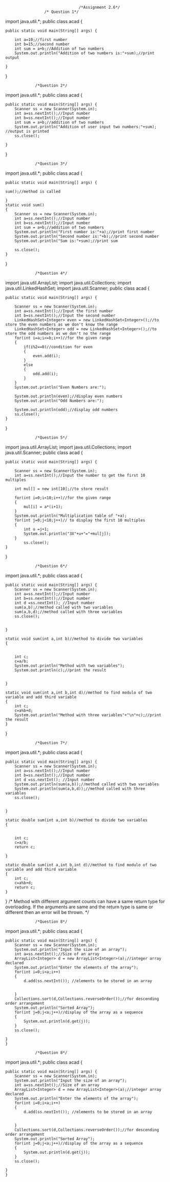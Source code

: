                                     /*Assignment 2.6*/
				     /* Question 1*/

import java.util.*;
public class acad {

	public static void main(String[] args) {
		
		int a=10;//first number
		int b=15;//second number
		int sum = a+b;//Addition of two numbers
		System.out.println("Addition of two numbers is:"+sum);//print output
		
	}
}


				 /*Question 2*/

import java.util.*;
public class acad {

	public static void main(String[] args) {
		Scanner ss = new Scanner(System.in);
		int a=ss.nextInt();//Input number
		int b=ss.nextInt();//Input number
		int sum = a+b;//addition of two numbers
		System.out.println("Addition of user input two numbers:"+sum);	//output is printed	
		ss.close();

	}
}



				 /*Question 3*/
import java.util.*;
public class acad {

	public static void main(String[] args) {
		
	sum();//method is called
	
	}
	static void sum()
	{
		Scanner ss = new Scanner(System.in);
		int a=ss.nextInt();//Input number
		int b=ss.nextInt();//Input number
		int sum = a+b;//addition of two numbers
		System.out.println("First number is:"+a);//print first number
		System.out.println("Second number is:"+b);//print second number
		System.out.println("Sum is:"+sum);//print sum
		
		ss.close();
	}
}





				 /*Question 4*/

import java.util.ArrayList;
import java.util.Collections;
import java.util.LinkedHashSet;
import java.util.Scanner;
public class acad {

	public static void main(String[] args) {
	
		Scanner ss = new Scanner(System.in);
		int a=ss.nextInt();//Input the first number
		int b=ss.nextInt();//Input the second number
		LinkedHashSet<Integer> even = new LinkedHashSet<Integer>();//to store the even numbers as we don't know the range
		LinkedHashSet<Integer> odd = new LinkedHashSet<Integer>();//to store the odd numbers as we don't no the range
		for(int i=a;i<=b;i++)//for the given range
		{
			if(i%2==0)//condition for even
			{
				even.add(i);
			}
			else
			{
				odd.add(i);
			}
		}
		System.out.println("Even Numbers are:");
		
		System.out.println(even);//display even numbers
		System.out.println("Odd Numbers are:");
		
		System.out.println(odd);//display odd numbers
		ss.close();
	}
}

				 /*Question 5*/
import java.util.ArrayList;
import java.util.Collections;
import java.util.Scanner;
public class acad {

	public static void main(String[] args) {
	
		Scanner ss = new Scanner(System.in);
		int a=ss.nextInt();//Input the number to get the first 10 multiples 
		
		int mul[] = new int[10];//to store result
		
		for(int i=0;i<10;i++)//for the given range
		{
			mul[i] = a*(i+1);
		}
		System.out.println("Multiplication table of "+a);
		for(int j=0;j<10;j++)// to display the first 10 multiples
		{
			int u =j+1;
			System.out.println("3X"+u+"="+mul[j]);
		}
			ss.close();
	}
}


				 /*Question 6*/

import java.util.*;
public class acad {

	public static void main(String[] args) {
		Scanner ss = new Scanner(System.in);
		int a=ss.nextInt();//Input number
		int b=ss.nextInt();//Input number
		int d =ss.nextInt(); //Input number
		sum(a,b);//method called with two variables
		sum(a,b,d);//method called with three variables
		ss.close();
	
	
	}

	static void sum(int a,int b)//method to divide two variables
	{
		
		
		int c;
		c=a/b;
		System.out.println("Method with two variables");
		System.out.println(c);//print the result

		
	}
	
	static void sum(int a,int b,int d)//method to find modulo of two variable and add third variable
	{
		int c;
		c=a%b+d;
		System.out.println("Method with three variables"+"\n"+c);//print the result
	}
}



				 /*Question 7*/
import java.util.*;
public class acad {

	public static void main(String[] args) {
		Scanner ss = new Scanner(System.in);
		int a=ss.nextInt();//Input number
		int b=ss.nextInt();//Input number
		int d =ss.nextInt(); //Input number
		System.out.println(sum(a,b));//method called with two variables
		System.out.println(sum(a,b,d));//method called with three variables
		ss.close();
	
	
	}

	static double sum(int a,int b)//method to divide two variables
	{
		
		
		int c;
		c=a/b;
		return c;
		
	}
	
	static double sum(int a,int b,int d)//method to find modulo of two variable and add third variable
	{
		int c;
		c=a%b+d;
		return c;
	}
}
/*
Method with different argument counts can have a same return type for overloading.
If the arguments are same and the return type is same or different then an error will be thrown.
*/


				 /*Question 8*/

import java.util.*;
public class acad {

	public static void main(String[] args) {
		Scanner ss = new Scanner(System.in);
		System.out.println("Input the size of an array");
		int a=ss.nextInt();//Size of an array
		ArrayList<Integer> d = new ArrayList<Integer>(a);//integer array declared
		System.out.println("Enter the elements of the array");
		for(int i=0;i<a;i++)
		{
			d.add(ss.nextInt()); //elements to be stored in an array
			
			
		}
		Collections.sort(d,Collections.reverseOrder());//for descending order arrangement
		System.out.println("Sorted Array");
		for(int j=0;j<a;j++)//display of the array as a sequence
		{
			System.out.println(d.get(j));
		}
		ss.close();
		
	}
	}

				 /*Question 8*/
import java.util.*;
public class acad {

	public static void main(String[] args) {
		Scanner ss = new Scanner(System.in);
		System.out.println("Input the size of an array");
		int a=ss.nextInt();//Size of an array
		ArrayList<Integer> d = new ArrayList<Integer>(a);//integer array declared
		System.out.println("Enter the elements of the array");
		for(int i=0;i<a;i++)
		{
			d.add(ss.nextInt()); //elements to be stored in an array
			
			
		}
		Collections.sort(d,Collections.reverseOrder());//for descending order arrangement
		System.out.println("Sorted Array");
		for(int j=0;j<a;j++)//display of the array as a sequence
		{
			System.out.println(d.get(j));
		}
		ss.close();
		
	}
	}
